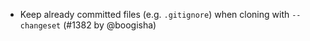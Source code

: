 * Keep already committed files (e.g. `.gitignore`) when cloning with `--changeset` (#1382 by @boogisha)
